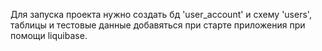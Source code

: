 Для запуска проекта нужно создать бд 'user_account' и схему 'users', таблицы и тестовые данные добавяться при старте приложения при помощи liquibase.
